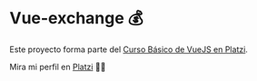# Vue-exchange 💰

Este proyecto forma parte del [Curso Básico de VueJS en Platzi](https://platzi.com/clases/vuejs/).

Mira mi perfil en [Platzi](https://platzi.com/@achezeta/) 👩‍💻